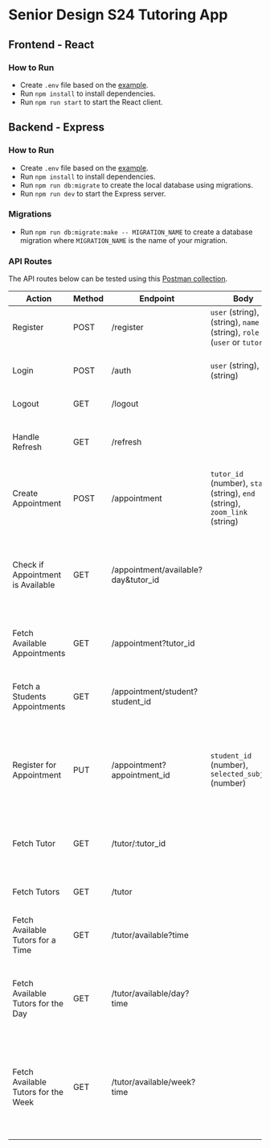 # Senior Design S24 Tutoring App

## Frontend - React

### How to Run

- Create `.env` file based on the [example](/frontend/.env.example).
- Run `npm install` to install dependencies.
- Run `npm run start` to start the React client.

## Backend - Express

### How to Run

- Create `.env` file based on the [example](/backend/.env.example).
- Run `npm install` to install dependencies.
- Run `npm run db:migrate` to create the local database using migrations.
- Run `npm run dev` to start the Express server.

### Migrations

- Run `npm run db:migrate:make -- MIGRATION_NAME` to create a database migration where `MIGRATION_NAME` is the name of your migration.

### API Routes

The API routes below can be tested using this [Postman collection](/backend/api.postman_collection.json).

| Action | Method | Endpoint | Body | Description |
| --- | --- | --- | --- | --- |
| Register | POST | /register | `user` (string), `pwd` (string), `name` (string), `role` (`user` or `tutor`) | Creates a new user. |
| Login | POST | /auth | `user` (string), `pwd` (string) | Authenticates a user and returns JWT token. |
| Logout | GET | /logout |  | Logs out the current user. |
| Handle Refresh | GET | /refresh |  | Handles refresh token and provides new access token. |
| Create Appointment | POST | /appointment | `tutor_id` (number), `start` (string), `end` (string), `zoom_link` (string) | Creates a new appointment for a given tutor |
| Check if Appointment is Available | GET | /appointment/available?day&tutor_id |  | Returns true if the appointment for the specified tutor at the specified time is available |
| Fetch Available Appointments | GET | /appointment?tutor_id |  | Fetches all of the available appointments for a tutor |
| Fetch a Students Appointments | GET | /appointment/student?student_id |  | Finds all of a students current appointments they have signed up for |
| Register for Appointment | PUT | /appointment?appointment_id | `student_id` (number), `selected_subject` (number) | Registers a student under an appointment with a selected subject to be tutored on |
| Fetch Tutor | GET | /tutor/:tutor_id |  | Finds and returns the information about the tutor given the tutor_id |
| Fetch Tutors | GET | /tutor |  | Retrieves all of the current tutors |
| Fetch Available Tutors for a Time | GET | /tutor/available?time |  | Finds all of the available tutors for a given start time |
| Fetch Available Tutors for the Day | GET | /tutor/available/day?time |  | Finds all of the available tutors for the entire day given any time of the day |
| Fetch Available Tutors for the Week | GET | /tutor/available/week?time |  | Finds all of the available tutors for the entire week (starting Sunday) given any time of any day in the week |
